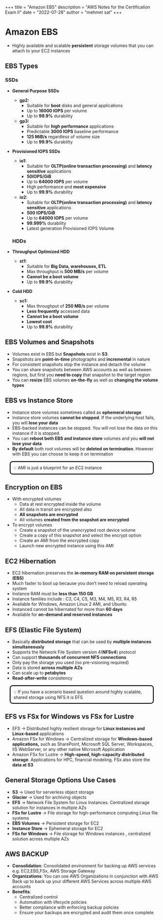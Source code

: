 +++
title = "Amazon EBS"
description = "AWS Notes for the Certification Exam II"
date = "2022-07-28"
author = "mehmet sat"
+++

# Amazon EBS

- Highly available and scalable **persistent** storage volumes that you can attach to your EC2 instances

## EBS Types

### SSDs

- **General Purpose SSDs**
    - **gp2:**
        - Suitable for **boot** disks and general applications
        - Up to **16000 IOPS** per volume
        - Up to **99.9%** durability
    - **gp3:**
        - Suitable for **high performance** applications
        - Predictable **3000 IOPS** baseline performance
        - **125 MiB/s** regardless of volume size
        - Up to **99.9%** durability
- **Provisioned IOPS SSDs**
    - **io1:**
        - Suitable for **OLTP(online transaction processing)** and **latency sensitive** applications
        - **50IOPS/GiB**
        - Up to **64000 IOPS** per volume
        - High performance and **most expensive**
        - Up to **99.9%** durability
    - **io2:**
        - Suitable for **OLTP(online transaction processing)** and **latency sensitive** applications
        - **500 IOPS/GiB**
        - Up to **64000 IOPS** per volume
        - **99.999%** durability
        - Latest generation Provisioned IOPS Volume
    
    ### HDDs
    
- **Throughput Optimized HDD**
    - **st1:**
        - Suitable for **Big Data, warehouses, ETL**
        - Max throughput is **500 MB/s** per volume
        - **Cannot be a boot volume**
        - Up to **99.9%** durability
- **Cold HDD**
    - **sc1:**
        - Max throughput of **250 MB/s** per volume
        - **Less frequently** accessed data
        - **Cannot be a boot volume**
        - **Lowest cost**
        - Up to **99.9%** durability

## EBS Volumes and Snapshots

- Volumes exist in EBS but **Snapshots** exist in **S3**.
- Snapshots are **point-in-time** photographs and **incremental** in nature
- For consistent snapshots stop the instance and detach the volume
- You can share snapshots between AWS accounts as well as between regions, but first you **need to copy** that snapshot to the target region
- You can **resize** EBS volumes **on-the-fly** as well as **changing the volume types**

## EBS vs Instance Store

- Instance store volumes sometimes called as **ephemeral storage**
- Instance store volumes **cannot be stopped**. If the underlying host fails, you will **lose your data**
- EBS-backed instances can be stopped. You will not lose the data on this instance if it is stopped.
- You can **reboot both EBS and instance store** volumes and you **will not lose your data**
- **By default** both root volumes will be **deleted on termination**. However with EBS you can choose to keep it on termination

<aside style="border:solid; border-radius:10px; margin:15px; padding:10px">
💡 AMI is just a blueprint for an EC2 instance

</aside>

## Encryption on EBS

- With encrypted volumes
    - Data at rest encrypted inside the volume
    - All data in transit are encrypted also
    - **All snapshots are encrypted**
    - All volumes **created from the snapshot are encrypted**
- To encrypt volumes
    - Create a snapshot of the unencrypted root device volume
    - Create a copy of this snapshot and select the encrypt option
    - Create an AMI from the encrypted copy
    - Launch new encrypted instance using this AMI
    

## EC2 Hibernation

- EC2 hibernation preserves the **in-memory RAM on persistent storage (EBS)**
- Much faster to boot up because you don’t need to reload operating system
- Instance RAM must be **less than 150 GB**
- Instance families include : C3, C4, C5, M3, M4, M5, R3, R4, R5
- Available for Windows, Amazon Linux 2 AMI, and Ubuntu
- Instanced cannot be hibernated for more than **60 days**
- Available for **on-demand and reserved instances**

## EFS (Elastic File System)

- Basically **distributed storage** that can be used by **multiple instances simultaneously**
- Supports the Network File System version 4(**NFSv4**) protocol
- Can support **thousands of concurrent NFS connections**
- Only pay the storage you used (no pre-visioning required)
- Data is stored **across multiple AZs**
- Can scale up to **petabytes**
- **Read-after-write** consistency

<aside style="border:solid; border-radius:10px; margin:15px; padding:10px">
💡 If you have a scenario based question around highly scalable, shared storage using NFS it is EFS

</aside>

## EFS vs FSx for Windows vs FSx for Lustre

- EFS → Distributed highly resilient storage for **Linux instances and Linux-based** applications
- Amazon FSx for Windows → Centralized storage for **Windows-based applications,** such as SharePoint, Microsoft SQL Server, Workspaces, IIS WebServer, or any other native Microsoft Application
- Amazon FSx for Lustre → **High-speed, high-capacity distributed storage**. Applications for HPC, financial modeling. FSx also store the **data at S3**

## General Storage Options Use Cases

- **S3** → Used for serverless object storage
- **Glacier** → Used for archiving objects
- **EFS** → Network File System for Linux Instances. Centralized storage solution for instances in multiple AZs
- **FSx for Lustre** → File storage for high-performance computing Linux file systems
- **EBS Volumes** → Persistent storage for EC2
- **Instance Store** → Ephemeral storage for EC2
- **FSx for Windows** → File storage for Windows instances , centralized solution across multiple AZs

## AWS BACKUP

- **Consolidation**: Consolidated environment for backing up AWS services e.g. EC2,EBS,FSx, AWS Storage Gateway
- **Organizations**: You can use AWS Organizations in conjunction with AWS Back up to back up your different AWS Services across multiple AWS accounts
- **Benefits**:
    - Centralized control
    - Automation with lifecycle policies
    - Better compliance with enforcing backup policies
    - Ensure your backups are encrypted and audit them once complete